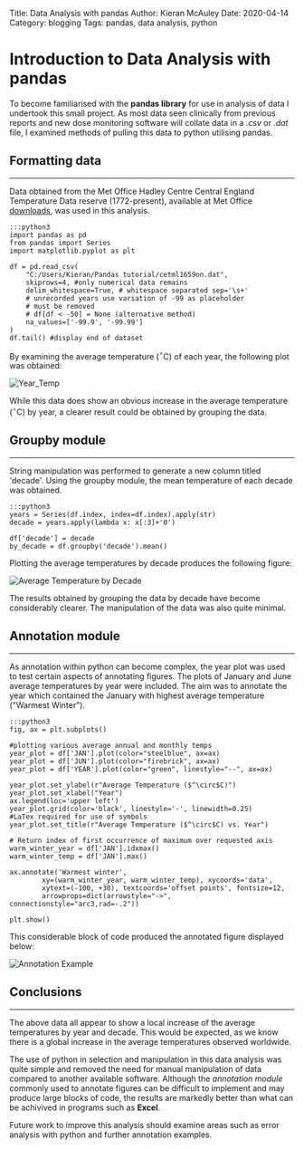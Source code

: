 Title: Data Analysis with pandas
Author: Kieran McAuley
Date: 2020-04-14
Category: blogging
Tags: pandas, data analysis, python

# Introduction to Data Analysis with pandas
To become familiarised with the **pandas library** for use in analysis of data I undertook this small project. As most data seen clinically from previous reports and new dose monitoring software will collate data in a *.csv* or *.dat* file, I examined methods of pulling this data to python utilising pandas. 

## Formatting data
---  
Data obtained from the Met Office Hadley Centre Central England Temperature Data reserve (1772-present), available at Met Office [downloads](https://www.metoffice.gov.uk/hadobs/hadcet/data/download.html), was used in this analysis. 

    :::python3
    import pandas as pd
    from pandas import Series
    import matplotlib.pyplot as plt

    df = pd.read_csv(
        "C:/Users/Kieran/Pandas tutorial/cetml1659on.dat",
        skiprows=4, #only numerical data remains
        delim_whitespace=True, # whitespace separated sep='\s+'
        # unrecorded years use variation of -99 as placeholder
        # must be removed
        # df[df < -50] = None (alternative method)
        na_values=['-99.9', '-99.99'] 
    ) 
    df.tail() #display end of dataset

By examining the average temperature ($^\circ$C) of each year, the following plot was obtained:

![Year_Temp]({static}/img/average_year.png)

While this data does show an obvious increase in the average temperature ($^\circ$C) by year, a clearer result could be obtained by grouping the data.

## Groupby module
---
String manipulation was performed to generate a new column titled 'decade'. Using the groupby module, the mean temperature of each decade was obtained. 

    :::python3
    years = Series(df.index, index=df.index).apply(str)
    decade = years.apply(lambda x: x[:3]+'0')

    df['decade'] = decade
    by_decade = df.groupby('decade').mean()

Plotting the average temperatures by decade produces the following figure: 

![Average Temperature by Decade]({static}/img/average_decade.png)

The results obtained by grouping the data by decade have become considerably clearer. The manipulation of the data was also quite minimal.

## Annotation module
---  

As annotation within python can become complex, the year plot was used to test certain aspects of annotating figures. The plots of January and June average temperatures by year were included. The aim was to annotate the year which contained the January with highest average temperature ("Warmest Winter"). 

    :::python3
    fig, ax = plt.subplots()

    #plotting various average annual and monthly temps
    year_plot = df['JAN'].plot(color="steelblue", ax=ax)
    year_plot = df['JUN'].plot(color="firebrick", ax=ax)
    year_plot = df['YEAR'].plot(color="green", linestyle="--", ax=ax)

    year_plot.set_ylabel(r"Average Temperature ($^\circ$C)")
    year_plot.set_xlabel("Year")
    ax.legend(loc='upper left')
    year_plot.grid(color='black', linestyle='-', linewidth=0.25)
    #LaTex required for use of symbols
    year_plot.set_title(r"Average Temperature ($^\circ$C) vs. Year")

    # Return index of first occurrence of maximum over requested axis
    warm_winter_year = df['JAN'].idxmax()
    warm_winter_temp = df['JAN'].max()

    ax.annotate('Warmest winter',
            xy=(warm_winter_year, warm_winter_temp), xycoords='data',
            xytext=(-100, +30), textcoords='offset points', fontsize=12,
            arrowprops=dict(arrowstyle="->", connectionstyle="arc3,rad=-.2"))

    plt.show()

This considerable block of code produced the annotated figure displayed below:

![Annotation Example]({static}/img/annotation.png)

## Conclusions
---

The above data all appear to show a local increase of the average temperatures by year and decade. This would be expected, as we know there is a global increase in the average temperatures observed worldwide.

The use of python in selection and manipulation in this data analysis was quite simple and removed the need for manual manipulation of data compared to another available software. Although the *annotation module* commonly used to annotate figures can be difficult to implement and may produce large blocks of code, the results are markedly better than what can be achivived in programs such as **Excel**. 

Future work to improve this analysis should examine areas such as error analysis with python and further annotation examples. 